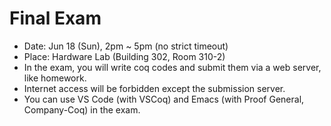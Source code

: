 # Final Exam

- Date: Jun 18 (Sun), 2pm ~ 5pm (no strict timeout)
- Place: Hardware Lab (Building 302, Room 310-2)
- In the exam, you will write coq codes and submit them via a web server, like homework.
- Internet access will be forbidden except the submission server.
- You can use VS Code (with VSCoq) and Emacs (with Proof General, Company-Coq) in the exam.
